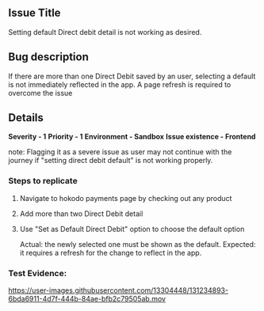 ## Issue Title

Setting default Direct debit detail is not working as desired.

## Bug description

If there are more than one Direct Debit saved by an user, selecting a default is not immediately reflected in the app. A page refresh is required to overcome the issue

## Details

**Severity - 1**
**Priority - 1**
**Environment - Sandbox**
**Issue existence - Frontend**

note: Flagging it as a severe issue as user may not continue with the journey if "setting direct debit default" is not working properly.

### Steps to replicate

1. Navigate to hokodo payments page by checking out any product
2. Add more than two Direct Debit detail
3. Use "Set as Default Direct Debit" option to choose the default option

   Actual: the newly selected one must be shown as the default.
   Expected: it requires a refresh for the change to reflect in the app.


### Test Evidence:

https://user-images.githubusercontent.com/13304448/131234893-6bda6911-4d7f-444b-84ae-bfb2c79505ab.mov



